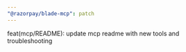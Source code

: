 ```yaml
---
"@razorpay/blade-mcp": patch
---
```


feat(mcp/README): update mcp readme with new tools and troubleshooting
